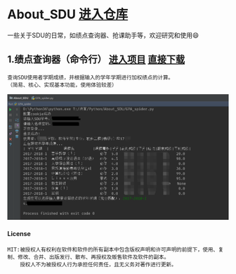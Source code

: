 # About_SDU   [进入仓库](https://github.com/zhangt2333/About_SDU/)
一些关于SDU的日常，如绩点查询器、抢课助手等，欢迎研究和使用:smile:
    
    
    
## 1.绩点查询器（命令行）   [进入项目](https://github.com/zhangt2333/About_SDU/tree/master/GPA_spider)    [直接下载]( https://github.com/zhangt2333/About_SDU/releases/download/v1.0/GPA_spider.exe) 
	查询SDU使用者学期成绩，并根据输入的学年学期进行加权绩点的计算。
	（简易、核心、实现基本功能，使用体验较差）
![效果图](GPA_spider/效果图.png)




#### License
    MIT:被授权人有权利在软件和软件的所有副本中包含版权声明和许可声明的前提下，使用、复制、修改、合并、出版发行、散布、再授权及贩售软件及软件的副本。
        授权人不为被授权人行为承担任何责任，且无义务对著作进行更新。

